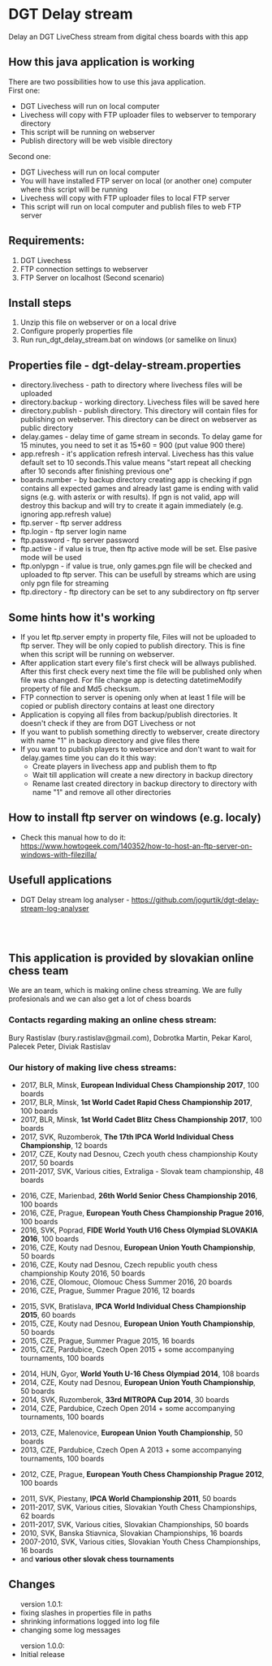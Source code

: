<h1>DGT Delay stream</h1>

Delay an DGT LiveChess stream from digital chess boards with this app

<h2>How this java application is working</h2>
<p>
There are two possibilities how to use this java application.<BR>
First one:
<ul>
<li>DGT Livechess will run on local computer</li>
<li>Livechess will copy with FTP uploader files to webserver to temporary directory</li>
<li>This script will be running on webserver
<li>Publish directory will be web visible directory
</ul>

Second one:
<ul>
<li>DGT Livechess will run on local computer</li>
<li>You will have installed FTP server on local (or another one) computer where this script will be running</li>
<li>Livechess will copy with FTP uploader files to local FTP server</li>
<li>This script will run on local computer and publish files to web FTP server</li>
</ul>
</p>


<h2>Requirements:</h2>
<ol>
<li>DGT Livechess</li>
<li>FTP connection settings to webserver</li>
<li>FTP Server on localhost (Second scenario)</li>
</ol>

<h2>Install steps</h2>
<ol>
<li>Unzip this file on webserver or on a local drive</li>
<li>Configure properly properties file</li> 
<li>Run run_dgt_delay_stream.bat on windows (or samelike on linux)</li>
</ol>

<h2>Properties file - dgt-delay-stream.properties</h2>
<ul>
<li>directory.livechess - path to directory where livechess files will be uploaded</li>
<li>directory.backup - working directory. Livechess files will be saved here</li>
<li>directory.publish - publish directory. This directory will contain files for publishing on webserver. This directory can be direct on webserver as public directory</li>
<li>delay.games - delay time of game stream in seconds. To delay game for 15 minutes, you need to set it as 15*60 = 900 (put value 900 there)</li>
<li>app.refresh - it's application refresh interval. Livechess has this value default set to 10 seconds.This value means "start repeat all checking after 10 seconds after finishing previous one"</li>
<li>boards.number - by backup directory creating app is checking if pgn contains all expected games and already last game is ending with valid signs (e.g. with asterix or with results). If pgn is not valid, app will destroy this backup and will try to create it again immediately (e.g. ignoring app.refresh value)</li>
<li>ftp.server - ftp server address</li>
<li>ftp.login - ftp server login name</li>
<li>ftp.password - ftp server password</li>
<li>ftp.active - if value is true, then ftp active mode will be set. Else pasive mode will be used</li>
<li>ftp.onlypgn - if value is true, only games.pgn file will be checked and uploaded to ftp server. This can be usefull by streams which are using only pgn file for streaming</li>  
<li>ftp.directory - ftp directory can be set to any subdirectory on ftp server</li>
</ul>


<h2>Some hints how it's working</h2>
<ul>
<li>If you let ftp.server empty in property file, Files will not be uploaded to ftp server. They will be only copied to publish directory. This is fine when this script will be running on webserver.</li>
<li>After application start every file's first check will be allways published. After this first check every next time the file will be published only when file was changed. For file change app is detecting datetimeModify property of file and Md5 checksum.</li>
<li>FTP connection to server is opening only when at least 1 file will be copied or publish directory contains at least one directory</li>
<li>Application is copying all files from backup/publish directories. It doesn't check if they are from DGT Livechess or not</li>
<li>If you want to publish something directly to webserver, create directory with name "1" in backup directory and give files there</li> 
<li>If you want to publish players to webservice and don't want to wait for delay.games time you can do it this way:
<ul>
<li>Create players in livechess app and publish them to ftp</li>
<li>Wait till application will create a new directory in backup directory</li> 
<li>Rename last created directory in backup directory to directory with name "1" and remove all other directories</li>
</ul>
</li>
</ul>

<h2>How to install ftp server on windows (e.g. localy)</h2>
<ul>
<li>Check this manual how to do it: <a href="https://www.howtogeek.com/140352/how-to-host-an-ftp-server-on-windows-with-filezilla/" target="new">https://www.howtogeek.com/140352/how-to-host-an-ftp-server-on-windows-with-filezilla/</a></li>
</ul>

<h2>Usefull applications</h2>
<ul>
<li>DGT Delay stream log analyser - <a href="https://github.com/jogurtik/dgt-delay-stream-log-analyser">https://github.com/jogurtik/dgt-delay-stream-log-analyser</a></li>
</ul>
<BR>
<BR>
<h2>This application is provided by slovakian online chess team</h2>
We are an team, which is making online chess streaming. We are fully profesionals and we can also get a lot of chess boards
<h3>Contacts regarding making an online chess stream:</h3> 
Bury Rastislav (bury.rastislav@gmail.com), Dobrotka Martin, Pekar Karol, Palecek Peter, Diviak Rastislav

<h3>Our history of making live chess streams:</h3>
<ul>
<li>2017, BLR, Minsk, <b>European Individual Chess Championship 2017</b>, 100 boards</li>       
<li>2017, BLR, Minsk, <b>1st World Cadet Rapid Chess Championship 2017</b>, 100 boards</li>
<li>2017, BLR, Minsk, <b>1st World Cadet Blitz Chess Championship 2017</b>, 100 boards</li>
<li>2017, SVK, Ruzomberok, <b>The 17th IPCA World Individual Chess Championship</b>, 12 boards</li>
<li>2017, CZE, Kouty nad Desnou, Czech youth chess championship Kouty 2017, 50 boards</li>
<li>2011-2017, SVK, Various cities, Extraliga - Slovak team championship, 48 boards</li>
</ul>

<ul>
<li>2016, CZE, Marienbad, <b>26th World Senior Chess Championship 2016</b>, 100 boards</li>
<li>2016, CZE, Prague, <b>European Youth Chess Championship Prague 2016</b>, 100 boards</li>
<li>2016, SVK, Poprad, <b>FIDE World Youth U16 Chess Olympiad SLOVAKIA 2016</b>, 100 boards</li>
<li>2016, CZE, Kouty nad Desnou, <b>European Union Youth Championship</b>, 50 boards</li>
<li>2016, CZE, Kouty nad Desnou, Czech republic youth chess championship Kouty 2016, 50 boards</li>
<li>2016, CZE, Olomouc, Olomouc Chess Summer 2016, 20 boards</li>
<li>2016, CZE, Prague, Summer Prague 2016, 12 boards</li>
</ul>

<ul>
<li>2015, SVK, Bratislava, <b>IPCA World Individual Chess Championship 2015</b>, 60 boards</li>
<li>2015, CZE, Kouty nad Desnou, <b>European Union Youth Championship</b>, 50 boards</li>
<li>2015, CZE, Prague, Summer Prague 2015, 16 boards</li>
<li>2015, CZE, Pardubice, Czech Open 2015 + some accompanying tournaments, 100 boards</li>
</ul>

<ul>
<li>2014, HUN, Gyor, <b>World Youth U-16 Chess Olympiad 2014</b>, 108 boards</li>
<li>2014, CZE, Kouty nad Desnou, <b>European Union Youth Championship</b>, 50 boards</li>
<li>2014, SVK, Ruzomberok, <b>33rd MITROPA Cup 2014</b>, 30 boards</li>
<li>2014, CZE, Pardubice, Czech Open 2014 + some accompanying tournaments, 100 boards</li>
</ul>

<ul>
<li>2013, CZE, Malenovice, <b>European Union Youth Championship</b>, 50 boards</li>
<li>2013, CZE, Pardubice, Czech Open A 2013 + some accompanying tournaments, 100 boards</li>
</ul>

<ul>
<li>2012, CZE, Prague, <b>European Youth Chess Championship Prague 2012</b>, 100 boards</li>
</ul>

<ul>
<li>2011, SVK, Piestany, <b>IPCA World Championship 2011</b>, 50 boards</li>
<li>2011-2017, SVK, Various cities, Slovakian Youth Chess Championships, 62 boards</li>
<li>2011-2017, SVK, Various cities, Slovakian Championships, 50 boards</li>
<li>2010, SVK, Banska Stiavnica, Slovakian Championships, 16 boards</li>
<li>2007-2010, SVK, Various cities, Slovakian Youth Chess Championships, 16 boards</li>
<li>and <b>various other slovak chess tournaments</b></li> 
</ul>

<h2>Changes</h2>
<ul>
version 1.0.1:
<li>fixing slashes in properties file in paths</li>
<li>shrinking informations logged into log file</li>
<li>changing some log messages</li>
</ul>
<ul>
version 1.0.0:
<li>Initial release</li>
</ul>
